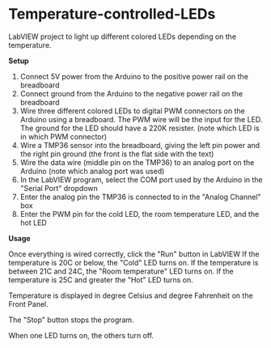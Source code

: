 # Temperature-controlled-LEDs
LabVIEW project to light up different colored LEDs depending on the temperature.

**Setup**
1. Connect 5V power from the Arduino to the positive power rail on the breadboard
2. Connect ground from the Arduino to the negative power rail on the breadboard
3. Wire three different colored LEDs to digital PWM connectors on the Arduino using a breadboard. The PWM wire will be the input for the LED. 
   The ground for the LED should have a 220K resister. (note which LED is in which PWM connector)
5. Wire a TMP36 sensor into the breadboard, giving the left pin power and the right pin ground (the front is the flat side with the text) 
6. Wire the data wire (middle pin on the TMP36) to an analog port on the Arduino (note which analog port was used)
7. In the LabVIEW program, select the COM port used by the Arduino in the "Serial Port" dropdown
8. Enter the analog pin the TMP36 is connected to in the "Analog Channel" box
9. Enter the PWM pin for the cold LED, the room temperature LED, and the hot LED

**Usage**

Once everything is wired correctly, click the "Run" button in LabVIEW
If the temperature is 20C or below, the "Cold" LED turns on. 
If the temperature is between 21C and 24C, the "Room temperature" LED turns on.
If the temperature is 25C and greater the "Hot" LED turns on.

Temperature is displayed in degree Celsius and degree Fahrenheit on the Front Panel.

The "Stop" button stops the program.

When one LED turns on, the others turn off.

